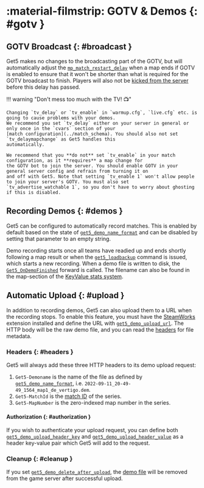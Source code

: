 # :material-filmstrip: GOTV & Demos {: #gotv }

## GOTV Broadcast {: #broadcast }

Get5 makes no changes to the broadcasting part of the GOTV, but will automatically adjust the
[`mp_match_restart_delay`](https://totalcsgo.com/command/mpmatchrestartdelay) when a map ends if GOTV is enabled to
ensure that it won't be shorter than what is required for the GOTV broadcast to finish. Players will also not
be [kicked from the server](../configuration/#get5_kick_when_no_match_loaded) before this delay has passed.

!!! warning "Don't mess too much with the TV! :tv:"

    Changing `tv_delay` or `tv_enable` in `warmup.cfg`, `live.cfg` etc. is going to cause problems with your demos.
    We recommend you set `tv_delay` either on your server in general or only once in the `cvars` section of your
    [match configuration](../match_schema). You should also not set `tv_delaymapchange` as Get5 handles this
    automatically.
    
    We recommend that you **do not** set `tv_enable` in your match configuration, as it **requires** a map change for
    the GOTV bot to join the server. You should enable GOTV in your general server config and refrain from turning it on
    and off with Get5. Note that setting `tv_enable 1` won't allow people to join your server's GOTV. You must also set
    `tv_advertise_watchable 1`, so you don't have to worry about ghosting if this is disabled.

## Recording Demos {: #demos }

Get5 can be configured to automatically record matches. This is enabled by default based on the state
of [`get5_demo_name_format`](../configuration/#get5_demo_name_format) and can be disabled by setting that parameter to
an empty string.

Demo recording starts once all teams have readied up and ends shortly following a map result or when
the [`get5_loadbackup`](../commands/#get5_loadbackup) command is issued, which starts a new recording. When a demo file
is written to disk, the [`Get5_OnDemoFinished`](events_and_forwards.md) forward is called. The filename can also be
found in the map-section of the [KeyValue stats system](../stats_system/#keyvalue).

## Automatic Upload {: #upload }

In addition to recording demos, Get5 can also upload them to a URL when the recording stops. To enable this feature, you
must have the [SteamWorks](../installation/#steamworks) extension installed and define the URL with
[`get5_demo_upload_url`](../configuration/#get5_demo_upload_url). The HTTP body will be the raw demo file, and you can
read the [headers](#headers) for file metadata.

### Headers {: #headers }

Get5 will always add these three HTTP headers to its demo upload request:

1. `Get5-Demoname` is the name of the file as defined
   by [`get5_demo_name_format`](../configuration/#get5_demo_name_format),
   i.e. `2022-09-11_20-49-49_1564_map1_de_vertigo.dem`.
2. `Get5-MatchId` is the [match ID](../match_schema/#schema) of the series.
3. `Get5-MapNumber` is the zero-indexed map number in the series.

#### Authorization {: #authorization }

If you wish to authenticate your upload request, you can define both
[`get5_demo_upload_header_key`](../configuration/#get5_demo_upload_header_key) and
[`get5_demo_upload_header_value`](../configuration/#get5_demo_upload_header_value) as a header key-value pair which
Get5 will add to the request.

### Cleanup {: #cleanup }

If you set [`get5_demo_delete_after_upload`](../configuration/#get5_demo_delete_after_upload),
the [demo file](../configuration/#get5_demo_name_format) will be removed from the game server after successful upload.
